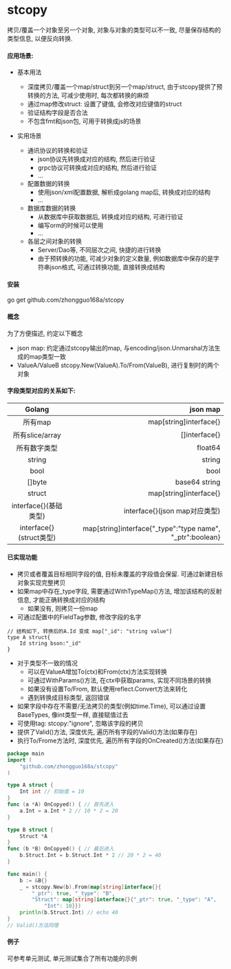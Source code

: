 # stcopy
拷贝/覆盖一个对象至另一个对象, 对象与对象的类型可以不一致, 尽量保存结构的类型信息, 以便反向转换.



#### 应用场景:

* 基本用法
    * 深度拷贝/覆盖一个map/struct到另一个map/struct, 由于stcopy提供了预转换的方法, 可减少使用时, 每次都转换的麻烦
    * 通过map修改struct: 设置了键值, 会修改对应键值的struct
    * 验证结构字段是否合法
    * 不包含fmt和json包, 可用于转换成js的场景
    
* 实用场景
    * 通讯协议的转换和验证
        * json协议先转换成对应的结构, 然后进行验证
        * grpc协议可转换成对应的结构, 然后进行验证
        * ...
    * 配置数据的转换       
        * 使用json/xml配置数据, 解析成golang map后, 转换成对应的结构
        * ...
    * 数据库数据的转换
        * 从数据库中获取数据后, 转换成对应的结构, 可进行验证
        * 编写orm的时候可以使用
        * ...
    * 各层之间对象的转换
        * Server/Dao等, 不同层次之间, 快捷的进行转换
        * 由于预转换的功能, 可减少对象的定义数量, 例如数据库中保存的是字符串json格式, 可通过转换功能, 直接转换成结构

#### 安装
go get github.com/zhongguo168a/stcopy

#### 概念

为了方便描述, 约定以下概念

* json map: 约定通过stcopy输出的map, 与encoding/json.Unmarshal方法生成的map类型一致
* ValueA/ValueB stcopy.New(ValueA).To/From(ValueB), 进行复制时的两个对象


#### 字段类型对应的关系如下:

| Golang        |   json map|
|:-------------:| -----:|
| 所有map| map[string]interface{} |
| 所有slice/array      |   []interface{} |
| 所有数字类型      |    float64 |
| string         |    string |
| bool        |    bool |
| []byte      |    base64 string |
| struct        |  map[string]interface{}|
| interface{}(基础类型)   |  interface{}(json map对应类型)|
| interface{}(struct类型)    |  map[string]interface{"_type":"type name", "_ptr":boolean}


#### 已实现功能

* 拷贝或者覆盖目标相同字段的值, 目标未覆盖的字段值会保留. 可通过新建目标对象实现完整拷贝
* 如果map中存在_type字段, 需要通过WithTypeMap()方法, 增加该结构的反射信息, 才能正确转换成对应的结构
    * 如果没有, 则拷贝一份map
* 可通过配置中的FieldTag参数, 修改字段的名字

```
// 结构如下, 转换后的A.Id 变成 map["_id": "string value"]
type A struct{
    Id string bson:"_id"
}  
```

* 对于类型不一致的情况
    * 可以在ValueA增加To(ctx)和From(ctx)方法实现转换
    * 可通过WithParams()方法, 在ctx中获取params, 实现不同场景的转换
    * 如果没有设置To/From, 默认使用reflect.Convert方法来转化
    * 遇到转换成目标类型, 返回错误
* 如果字段中存在不需要/无法拷贝的类型(例如time.Time), 可以通过设置BaseTypes, 像int类型一样, 直接赋值过去 
* 可使用tag: stcopy:"ignore", 忽略该字段的拷贝
* 提供了Valid()方法, 深度优先, 遍历所有字段的Valid()方法(如果存在)
* 执行To/Frome方法时, 深度优先, 遍历所有字段的OnCreated()方法(如果存在) 
```go
package main
import (
	"github.com/zhongguo168a/stcopy"
)

type A struct {
	Int int // 初始值 = 10
}
func (a *A) OnCopyed() { // 首先进入
	a.Int = a.Int * 2 // 10 * 2 = 20
}

type B struct {
	Struct *A
}
func (b *B) OnCopyed() { // 最后进入  
	b.Struct.Int = b.Struct.Int * 2 // 20 * 2 = 40
}

func main() {
	b := &B{}
	_ = stcopy.New(b).From(map[string]interface{}{
		"_ptr": true, "_type": "B",
		"Struct": map[string]interface{}{"_ptr": true, "_type": "A",
			"Int": 10}})
	println(b.Struct.Int) // echo 40
}
// Valid()方法同理

```


#### 例子

可参考单元测试, 单元测试集合了所有功能的示例